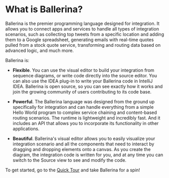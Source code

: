 # What is Ballerina?

Ballerina is the premier programming language designed for integration. It allows you to connect apps and services to handle all types of integration scenarios, such as collecting top tweets from a specific location and adding them to a Google spreadsheet, generating emails with real-time quotes pulled from a stock quote service, transforming and routing data based on advanced logic, and much more. 

Ballerina is:

* **Flexible**. You can use the visual editor to build your integration from sequence diagrams, or write code directly into the source editor. You can also use the IDEA plug-in to write your Ballerina code in IntelliJ IDEA. Ballerina is open source, so you can see exactly how it works and join the growing community of users contributing to its code base.

* **Powerful**. The Ballerina language was designed from the ground up specifically for integration and can handle everything from a simple Hello World program to complex service chaining and content-based routing scenarios. The runtime is lightweight and incredibly fast. And it includes an API that allows you to incorporate its functionality in other applications.

* **Beautiful**. Ballerina's visual editor allows you to easily visualize your integration scenario and all the components that need to interact by dragging and dropping elements onto a canvas. As you create the diagram, the integration code is written for you, and at any time you can switch to the Source view to see and modify the code.  

To get started, go to the [Quick Tour](quick-tour.md) and take Ballerina for a spin!
